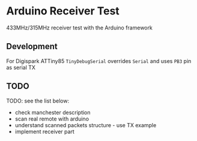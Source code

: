 Arduino Receiver Test
=====================

433MHz/315MHz receiver test with the Arduino framework


Development
-----------

For Digispark ATTiny85 `TinyDebugSerial` overrides `Serial` and uses `PB3` pin as serial TX


TODO
----

TODO: see the list below:
- check manchester description
- scan real remote with arduino
- understand scanned packets structure - use TX example
- implement receiver part
